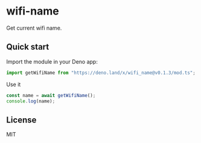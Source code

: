 # wifi-name

Get current wifi name.

## Quick start

Import the module in your Deno app:

```ts
import getWifiName from "https://deno.land/x/wifi_name@v0.1.3/mod.ts";
```

Use it

```ts
const name = await getWifiName();
console.log(name);
```

## License

MIT

